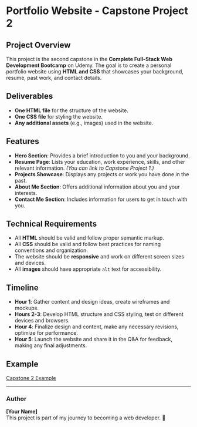 # Portfolio Website - Capstone Project 2

## Project Overview
This project is the second capstone in the **Complete Full-Stack Web Development Bootcamp** on Udemy. The goal is to create a personal portfolio website using **HTML and CSS** that showcases your background, resume, past work, and contact details.

## Deliverables
- **One HTML file** for the structure of the website.
- **One CSS file** for styling the website.
- **Any additional assets** (e.g., images) used in the website.

## Features
- **Hero Section**: Provides a brief introduction to you and your background.
- **Resume Page**: Lists your education, work experience, skills, and other relevant information. *(You can link to Capstone Project 1.)*
- **Projects Showcase**: Displays any projects or work you have done in the past.
- **About Me Section**: Offers additional information about you and your interests.
- **Contact Me Section**: Includes information for users to get in touch with you.

## Technical Requirements
- All **HTML** should be valid and follow proper semantic markup.
- All **CSS** should be valid and follow best practices for naming conventions and organization.
- The website should be **responsive** and work on different screen sizes and devices.
- All **images** should have appropriate `alt` text for accessibility.

## Timeline
- **Hour 1**: Gather content and design ideas, create wireframes and mockups.
- **Hours 2-3**: Develop HTML structure and CSS styling, test on different devices and browsers.
- **Hour 4**: Finalize design and content, make any necessary revisions, optimize for performance.
- **Hour 5**: Launch the website and share it in the Q&A for feedback, making any final adjustments.

## Example
[Capstone 2 Example](https://appbrewery.github.io/capstone-2-example)

---
### Author
**[Your Name]**  
This project is part of my journey to becoming a web developer. 🚀

